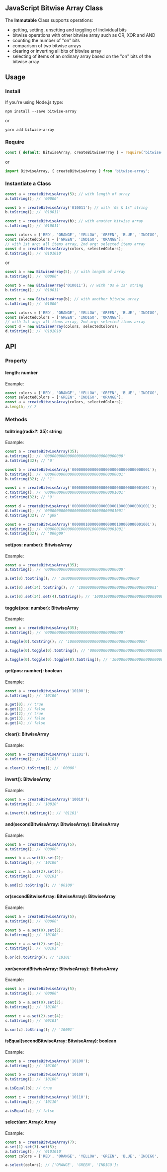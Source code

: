 ## JavaScript Bitwise Array Class

The **Immutable** Class supports operations:

- getting, setting, unsetting and toggling of individual bits
- bitwise operations with other bitwise array such as OR, XOR and AND
- counting the number of "on" bits
- comparison of two bitwise arrays
- clearing or inverting all bits of bitwise array
- selecting of items of an ordinary array based on the "on" bits of the bitwise array

## Usage

### Install

If you're using Node.js type:

```shell
npm install --save bitwise-array
```

or

```shell
yarn add bitwise-array
```

### Require

```javascript
const { default: BitwiseArray, createBitwiseArray } = require('bitwise-array');
```

or

```javascript
import BitwiseArray, { createBitwiseArray } from 'bitwise-array';
```

### Instantiate a Class

```javascript
const a = createBitwiseArray(5); // with length of array
a.toString(); // '00000'

const b = createBitwiseArray('010011'); // with '0s & 1s" string
b.toString(); // '010011'

const c = createBitwiseArray(b); // with another bitwise array
c.toString(); // '010011'

const colors = ['RED', 'ORANGE', 'YELLOW', 'GREEN', 'BLUE', 'INDIGO', 'VIOLET'];
const selectedColors = ['GREEN', 'INDIGO', 'ORANGE'];
// with 1st arg: all items array, 2nd arg: selected items array
const d = createBitwiseArray(colors, selectedColors);
d.toString(); // '0101010'
```

or

```javascript
const a = new BitwiseArray(5); // with length of array
a.toString(); // '00000'

const b = new BitwiseArray('010011'); // with '0s & 1s" string
b.toString(); // '010011'

const c = new BitwiseArray(b); // with another bitwise array
c.toString(); // '01000'

const colors = ['RED', 'ORANGE', 'YELLOW', 'GREEN', 'BLUE', 'INDIGO', 'VIOLET'];
const selectedColors = ['GREEN', 'INDIGO', 'ORANGE'];
// with 1st arg: all items array, 2nd arg: selected items array
const d = new BitwiseArray(colors, selectedColors);
d.toString(); // '0101010'
```

## API

### Property

#### length: number

Example:

```javascript
const colors = ['RED', 'ORANGE', 'YELLOW', 'GREEN', 'BLUE', 'INDIGO', 'VIOLET'];
const selectedColors = ['GREEN', 'INDIGO', 'ORANGE'];
const a = createBitwiseArray(colors, selectedColors);
a.length; // 7
```

### Methods

#### toString(radix?: 35): string

Example:

```javascript
const a = createBitwiseArray(35);
a.toString(); // '00000000000000000000000000000000000'
a.toString(32); // '0'

const b = createBitwiseArray('00000000000000000000000000000000001');
b.toString(); // '00000000000000000000000000000000001'
b.toString(32); // '1'

const c = createBitwiseArray('00000000000000000000000000000001001');
c.toString(); // '00000000000000000000000000000001001'
c.toString(32); // '9'

const d = createBitwiseArray('00000000000000000000100000000001001');
d.toString(); // '00000000000000000000100000000001001'
d.toString(32); // 'g09'

const e = createBitwiseArray('00000010000000000000100000000001001');
e.toString(); // '00000010000000000000100000000001001'
e.toString(32); // '800g09'
```

#### set(pos: number): BitwiseArray

Example:

```javascript
const a = createBitwiseArray(35);
a.toString(); // '00000000000000000000000000000000000'

a.set(0).toString(); // '10000000000000000000000000000000000'

a.set(0).set(34).toString(); // '10000000000000000000000000000000001'

a.set(0).set(34).set(4).toString(); // '10001000000000000000000000000000001'
```

#### toggle(pos: number): BitwiseArray

Example:

```javascript
const a = createBitwiseArray(35);
a.toString(); // '00000000000000000000000000000000000'

a.toggle(0).toString(); // '10000000000000000000000000000000000'

a.toggle(0).toggle(0).toString(); // '00000000000000000000000000000000000'

a.toggle(0).toggle(0).toggle(0).toString(); // '10000000000000000000000000000000000'
```

#### get(pos: number): boolean

Example:

```javascript
const a = createBitwiseArray('10100');
a.toString(); // '10100'

a.get(0); // true
a.get(1); // false
a.get(2); // true
a.get(3); // false
a.get(4); // false
```

#### clear(): BitwiseArray

Example:

```javascript
const a = createBitwiseArray('11101');
a.toString(); // '11101'

a.clear().toString(); // '00000'
```

#### invert(): BitwiseArray

Example:

```javascript
const a = createBitwiseArray('10010');
a.toString(); // '10010'

a.invert().toString(); // '01101'
```

#### and(secondBitwiseArray: BitwiseArray): BitwiseArray

Example:

```javascript
const a = createBitwiseArray(5);
a.toString(); // '00000'

const b = a.set(0).set(2);
b.toString(); // '10100'

const c = a.set(2).set(4);
c.toString(); // '00101'

b.and(c).toString(); // '00100'
```

#### or(secondBitwiseArray: BitwiseArray): BitwiseArray

Example:

```javascript
const a = createBitwiseArray(5);
a.toString(); // '00000'

const b = a.set(0).set(2);
b.toString(); // '10100'

const c = a.set(2).set(4);
c.toString(); // '00101'

b.or(c).toString(); // '10101'
```

#### xor(secondBitwiseArray: BitwiseArray): BitwiseArray

Example:

```javascript
const a = createBitwiseArray(5);
a.toString(); // '00000'

const b = a.set(0).set(2);
b.toString(); // '10100'

const c = a.set(2).set(4);
c.toString(); // '00101'

b.xor(c).toString(); // '10001'
```

#### isEqual(secondBitwiseArray: BitwiseArray): boolean

Example:

```javascript
const a = createBitwiseArray('10100');
a.toString(); // '10100'

const b = createBitwiseArray('10100');
b.toString(); // '10100'

a.isEqual(b); // true

const c = createBitwiseArray('10110');
c.toString(); // '10110'

a.isEqual(c); // false
```

#### select(arr: Array<T>): Array<T>

Example:

```javascript
const a = createBitwiseArray(7);
a.set(1).set(3).set(5);
a.toString(); // '0101010'
const colors = ['RED', 'ORANGE', 'YELLOW', 'GREEN', 'BLUE', 'INDIGO', 'VIOLET'];

a.select(colors); // ['ORANGE', 'GREEN', 'INDIGO'];
```
